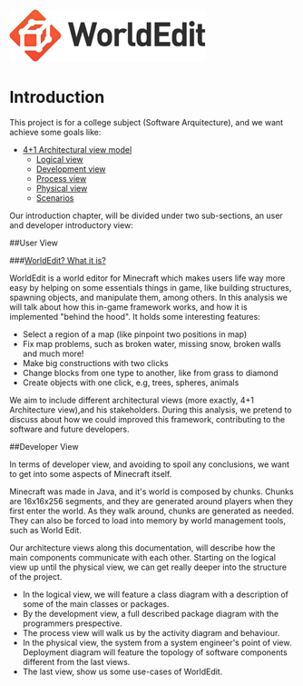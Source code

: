 ![WorldEdit](img/logo2.png)
=========

# Introduction

This project is for a college subject (Software Arquitecture), and we want achieve
some goals like:

* [4+1 Architectural view model](https://en.wikipedia.org/wiki/4%2B1_architectural_view_model)
  * [Logical view]()
  * [Development view]()
  * [Process view]()
  * [Physical view]()
  * [Scenarios]()
 
Our introduction chapter, will be divided under two sub-sections, an user and developer introductory view:

##User View

###[WorldEdit? What it is?](http://wiki.sk89q.com/wiki/WorldEdit)

WorldEdit is a world editor for Minecraft which makes users life way more easy by helping on some essentials things in
game, like building structures, spawning objects, and manipulate them, among others. In this analysis we will talk about how this in-game framework works, and how it is implemented "behind the hood". It holds some interesting features:

* Select a region of a map (like pinpoint two positions in map)
* Fix map problems, such as broken water, missing snow, broken walls and much more!
* Make big constructions with two clicks
* Change blocks from one type to another, like from grass to diamond
* Create objects with one click, e.g, trees, spheres, animals

We aim to include different architectural views (more exactly, 4+1 Architecture view),and his stakeholders. During this analysis, we pretend to discuss about how we could improved this framework, contributing to the software and future developers.

##Developer View

In terms of developer view, and avoiding to spoil any conclusions, we want to get into some aspects of Minecraft itself.

Minecraft was made in Java, and it's world is composed by chunks. Chunks are 16x16x256 segments, and they are generated around players when they first enter the world. As they walk around, chunks are generated as needed. They can also be forced to load into memory by world management tools, such as World Edit.

Our architecture views along this documentation, will describe how the main components communicate with each other. Starting on the logical view up until the physical view, we can get really deeper into the structure of the project.

* In the logical view, we will feature a class diagram with a description of some of the main classes or packages.
* By the development view, a full described package diagram with the programmers prespective.
* The process view will walk us by the activity diagram and behaviour.
* In the physical view, the system from a system engineer's point of view. Deployment diagram will feature the topology of software components different from the last views.
* The last view, show us some use-cases of WorldEdit.
